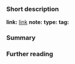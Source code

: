### Short description
**link:** [link](https://www.quora.com/Is-multicollinearity-a-problem-in-decision-trees)
**note:** 
**type:** 
**tag:**

### Summary

### Further reading 


